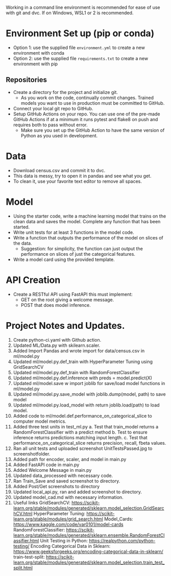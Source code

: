 Working in a command line environment is recommended for ease of use with git and dvc. If on Windows, WSL1 or 2 is recommended.

# Environment Set up (pip or conda)
* Option 1: use the supplied file `environment.yml` to create a new environment with conda
* Option 2: use the supplied file `requirements.txt` to create a new environment with pip
    
## Repositories
* Create a directory for the project and initialize git.
    * As you work on the code, continually commit changes. Trained models you want to use in production must be committed to GitHub.
* Connect your local git repo to GitHub.
* Setup GitHub Actions on your repo. You can use one of the pre-made GitHub Actions if at a minimum it runs pytest and flake8 on push and requires both to pass without error.
    * Make sure you set up the GitHub Action to have the same version of Python as you used in development.

# Data
* Download census.csv and commit it to dvc.
* This data is messy, try to open it in pandas and see what you get.
* To clean it, use your favorite text editor to remove all spaces.

# Model
* Using the starter code, write a machine learning model that trains on the clean data and saves the model. Complete any function that has been started.
* Write unit tests for at least 3 functions in the model code.
* Write a function that outputs the performance of the model on slices of the data.
    * Suggestion: for simplicity, the function can just output the performance on slices of just the categorical features.
* Write a model card using the provided template.

# API Creation
*  Create a RESTful API using FastAPI this must implement:
    * GET on the root giving a welcome message.
    * POST that does model inference.

# Project Notes and Updates. 
1. Create python-ci.yaml with Github action. 
2. Updated ML/Data.py with skilearn.scaler.
3. Added Import Pandas and wrote import for data/census.csv in ml/model.py
4. Updated ml/model.py.def_train with HyperParameter Tuning using GridSearchCV
5. Updated ml/model.py.def_train with RandomForestClassifier 
6. Updated ml/model.py.def.inference with preds = model.predict(X) 
7. Updated ml/model.save w import joblib for save/load model functions in ml/model.py
8. Updated ml/model.py.save_model with joblib.dump(model, path) to save model
9. Updated ml/model.py.load_model with return joblib.load(path) to load model.
10. Added code to ml/model.def.performance_on_categorical_slice to computer model metrics. 
11. Added three test units in test_ml.py
    a. Test that train_model returns a RandomForestClassifier with a predict method
    b. Test to ensure inference returns predictions matching input length.
    c. Test that performance_on_categorical_slice returns precision, recall, fbeta values.
12. Ran all unit tests and uploaded screenshot UnitTestsPassed.jpg to screenshotfolder.
13. Added path for encoder, scaler, and model in main.py
14. Added FastAPI code in main.py
15. Added Welcome Message in main.py
16. Updated data_processed with necessary code.  
17. Ran Train_Save and saved screenshot to directory.  
18. Added Post/Get screenshots to directory
19. Updated local_api.py, ran and added screenshot to directory. 
20. Updated model_cad.md with necessary information. 
21. Useful links
    GridSearchCV: https://scikit-learn.org/stable/modules/generated/sklearn.model_selection.GridSearchCV.html
    HyperParameter Tuning: https://scikit-learn.org/stable/modules/grid_search.html
    Model_Cards: https://www.kaggle.com/code/var0101/model-cards
    RandomForestClassifier: https://scikit-learn.org/stable/modules/generated/sklearn.ensemble.RandomForestClassifier.html
    Unit Testing in Python: https://realpython.com/python-testing/
    Encoding Categorical Data in Sklearn: https://www.geeksforgeeks.org/encoding-categorical-data-in-sklearn/
    train-test-split: https://scikit-learn.org/stable/modules/generated/sklearn.model_selection.train_test_split.html


